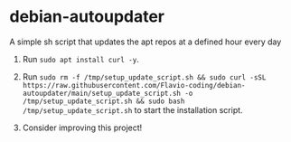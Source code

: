 # debian-autoupdater
A simple sh script that updates the apt repos at a defined hour every day

1. Run `sudo apt install curl -y`.

2. Run `sudo rm -f /tmp/setup_update_script.sh && sudo curl -sSL https://raw.githubusercontent.com/Flavio-coding/debian-autoupdater/main/setup_update_script.sh -o /tmp/setup_update_script.sh && sudo bash /tmp/setup_update_script.sh` to start the installation script.

3. Consider improving this project!
